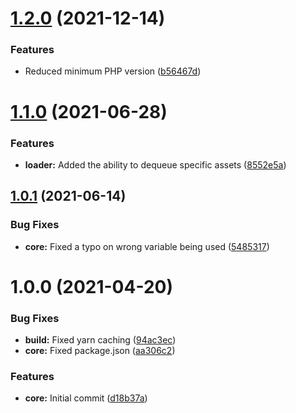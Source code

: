 # [1.2.0](https://github.com/oblakstudio/asset-loader/compare/v1.1.0...v1.2.0) (2021-12-14)


### Features

* Reduced minimum PHP version ([b56467d](https://github.com/oblakstudio/asset-loader/commit/b56467d6e2f54a11581ceab285a9e6fdf7dfd2b8))

# [1.1.0](https://github.com/oblakstudio/asset-loader/compare/v1.0.1...v1.1.0) (2021-06-28)


### Features

* **loader:** Added the ability to dequeue specific assets ([8552e5a](https://github.com/oblakstudio/asset-loader/commit/8552e5a227eac70d1c1e02e1cf419d3d32176b79))

## [1.0.1](https://github.com/oblakstudio/asset-loader/compare/v1.0.0...v1.0.1) (2021-06-14)


### Bug Fixes

* **core:** Fixed a typo on wrong variable being used ([5485317](https://github.com/oblakstudio/asset-loader/commit/54853175d61772b0b27f0b7c2bccf024ae8e738b))

# 1.0.0 (2021-04-20)


### Bug Fixes

* **build:** Fixed yarn caching ([94ac3ec](https://github.com/oblakstudio/asset-loader/commit/94ac3ec52bb9f4e22d4119fbf306a716d9133f13))
* **core:** Fixed package.json ([aa306c2](https://github.com/oblakstudio/asset-loader/commit/aa306c213768743ee1cabbd11653296ee7ba116d))


### Features

* **core:** Initial commit ([d18b37a](https://github.com/oblakstudio/asset-loader/commit/d18b37a4ef76499f6c64adc786738cbf29a19a5c))
